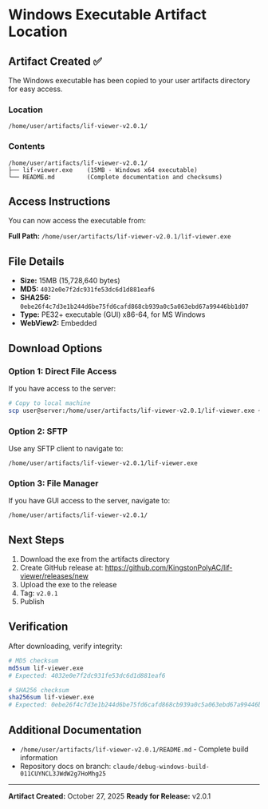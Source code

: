 # Windows Executable Artifact Location

## Artifact Created ✅

The Windows executable has been copied to your user artifacts directory for easy access.

### Location

```
/home/user/artifacts/lif-viewer-v2.0.1/
```

### Contents

```
/home/user/artifacts/lif-viewer-v2.0.1/
├── lif-viewer.exe    (15MB - Windows x64 executable)
└── README.md         (Complete documentation and checksums)
```

## Access Instructions

You can now access the executable from:

**Full Path:** `/home/user/artifacts/lif-viewer-v2.0.1/lif-viewer.exe`

## File Details

- **Size:** 15MB (15,728,640 bytes)
- **MD5:** `4032e0e7f2dc931fe53dc6d1d881eaf6`
- **SHA256:** `0ebe26f4c7d3e1b244d6be75fd6cafd868cb939a0c5a063ebd67a99446bb1d07`
- **Type:** PE32+ executable (GUI) x86-64, for MS Windows
- **WebView2:** Embedded

## Download Options

### Option 1: Direct File Access
If you have access to the server:
```bash
# Copy to local machine
scp user@server:/home/user/artifacts/lif-viewer-v2.0.1/lif-viewer.exe ~/Downloads/
```

### Option 2: SFTP
Use any SFTP client to navigate to:
```
/home/user/artifacts/lif-viewer-v2.0.1/lif-viewer.exe
```

### Option 3: File Manager
If you have GUI access to the server, navigate to:
```
/home/user/artifacts/lif-viewer-v2.0.1/
```

## Next Steps

1. Download the exe from the artifacts directory
2. Create GitHub release at: https://github.com/KingstonPolyAC/lif-viewer/releases/new
3. Upload the exe to the release
4. Tag: `v2.0.1`
5. Publish

## Verification

After downloading, verify integrity:

```bash
# MD5 checksum
md5sum lif-viewer.exe
# Expected: 4032e0e7f2dc931fe53dc6d1d881eaf6

# SHA256 checksum  
sha256sum lif-viewer.exe
# Expected: 0ebe26f4c7d3e1b244d6be75fd6cafd868cb939a0c5a063ebd67a99446bb1d07
```

## Additional Documentation

- `/home/user/artifacts/lif-viewer-v2.0.1/README.md` - Complete build information
- Repository docs on branch: `claude/debug-windows-build-011CUYNCL3JWdW2g7HoMhg25`

---

**Artifact Created:** October 27, 2025
**Ready for Release:** v2.0.1
